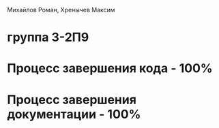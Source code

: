 Михайлов Роман, Хренычев Максим

# группа 3-2П9

# Процесс завершения кода - 100%
# Процесс завершения документации - 100%
